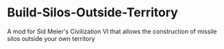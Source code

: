 # Build-Silos-Outside-Territory
A mod for Sid Meier's Civilization VI that allows the construction of missile silos outside your own territory
